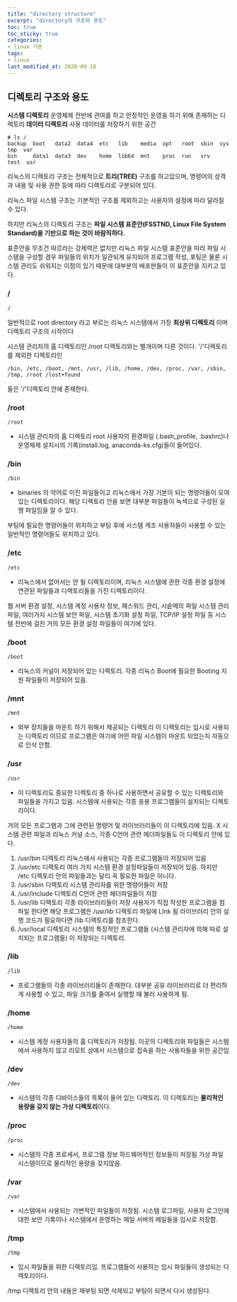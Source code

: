 ```yaml
---
title: "directory structure"
excerpt: "directory의 구조와 용도"
toc: true
toc_sticky: true
categories:
- linux 기본
tags:
- linux
last_modified_at: 2020-09-18
---
```

## 디렉토리 구조와 용도
**시스템 디렉토리**
운영체제 전반에 관여를 하고 안정적인 운영을 하기 위해 존재하는 디렉토리
**데이터 디렉토리**
사용 데이터를 저장하기 위한 공간
```console
# ls /
backup  boot   data2  data4  etc   lib    media  opt   root  sbin  sys   tmp  var
bin     data1  data3  dev    home  lib64  mnt    proc  run   srv   test  usr
```
리눅스의 디렉토리 구조는 전체적으로 **트리(TREE)** 구조를 하고있으며, 명령어의 성격과 내용 및 사용 권한 등에 따라 디렉토리로 구분되어 있다. 

리눅스 파일 시스템 구조는 기본적인 구조를 제외하고는 사용자의 설정에 따라 달라질 수 있다. 

하지만 리눅스의 디렉토리 구조는 **파일 시스템 표준안(FSSTND, Linux File System Standard)을 기반으로 하는 것이 바람직하다.** 

표준안을 무조건 따르라는 강제력은 없지만 리눅스 파일 시스템 표준안을 따라 파일 시스템을 구성할 경우 파일들의 위치가 일관되게 유지되어 프로그램 작성, 포팅은 물론 시스템 관리도 쉬워지는 이점이 있기 때문에 대부분의 배포판들이 이 표준안을 지키고 있다.
### / ###
```console
/
```
일반적으로 root directory 라고 부르는 리눅스 시스템에서 가장 **최상위 디렉토리** 이며 디렉토리 구조의 시작이다

시스템 관리자의 홈 디렉토리인 /root 디렉토리와는 별개이며 다른 것이다.
'/'디렉토리를 제외한 디렉토리인 
```console
/bin, /etc, /boot, /mnt, /usr, /lib, /home, /dev, /proc, /var, /sbin, /tmp, /root /lost+found
```
들은 '/'디렉토리 안에 존재한다.

### /root ###
```console
/root
```
* 시스템 관리자의 홈 디렉토리
root 사용자의 환경파일 (.bash_profile, .bashrc)나 운영체제 설치시의 기록(install.log, anaconda-ks.cfg)들이 들어있다.

### /bin ###
```console
/bin
```
* binaries 의 약어로 이진 파일들이고 리눅스에서 가장 기본이 되는 명령어들이 모여있는 디렉토리이다.
해당 디렉토리 안을 보면 대부분 파일들이 녹색으로 구성된 실행 파일임을 알 수 있다.

부팅에 필요한 명령어들이 위치하고 부팅 후에 시스템 계조 사용자들이 사용할 수 있는 일반적인 명령어들도 위치하고 있다.

### /etc ###
```console
/etc
```
* 리눅스에서 없어서는 안 될 디렉토리이며, 리눅스 시스템에 관한 각종 환경 설정에 연관된 파일들과 디렉토리들을 가진 디렉토리이다.

웹 서버 환경 설정, 시스템 계정 사용자 정보, 패스워드 관리, 시슽메의 파일 시스템 관리 파일, 여러가지 시스템 보안 파일, 시스템 초기화 설청 파일, TCP/IP 설정 파일 등 시스템 전반에 걸친 거의 모든 환경 설정 파일들이 여기에 있다.

### /boot ###
```console
/boot
```
* 리눅스의 커널이 저장되어 있는 디렉토리.
각종 리눅스 Boot에 필요한 Booting 지원 파일들이 저장되어 있음.

### /mnt ###
```console
/mnt
```
* 외부 장치들을 마운트 하기 위해서 제공되는 디렉토리
이 디렉토리는 임시로 사용되는 디렉토리 이므로 프로그램은 여기에 어떤 파일 시스템이 마운트 되었는지 자동으로 인삭 안함.

### /usr ###
```console
/usr
```
* 이 디렉토리도 중요한 디렉토리 중 하나로 사용하면서 공유할 수 있는 디렉토리와 파일들을 가지고 있음.
시스템에 사용되는 각종 응용 프로그램들이 설치되는 디렉토리이다.

거의 모든 프로그램과 그에 관련된 명령어 및 라이브러리들이 이 디렉토리에 있음.
X 시스템 관련 파일과 리눅스 커널 소스, 각종 C언어 관련 헤더파일들도 이 디렉토리 안에 있다.

1. /usr/bin 디렉토리
리눅스에서 사용되는 각종 프로그램들이 저장되어 있음
2. /usr/etc 디렉토리
여러 가지 시스템 환경 설정파일들이 저장되어 있음.
하지만 /etc 디렉토리 안의 파일들과는 달리 꼭 필요한 파일은 아니다.
3. /usr/sbin 디렉토리
시스템 관리자를 위한 명령어들이 저장
4.  /usr/include 디렉토리
C언어 관련 헤더파일들이 저장
5. /usr/lib 디렉토리
각종 라이브러리들이 저장
사용자가 직접 작성한 프로그램을 컴파일 한다면 해당 프로그램은 /usr/lib 디렉토리 파일에 LInk 됨
라이브러리 안의 실행 코드가 필요하다면 /lib 디렉토리를 참조한다.
6. /usr/local 디렉토리
시스템의 특징적인 프로그램들 (시스템 관리자에 의해 따로 설치되는 프로그램들) 이 저장되는 디렉토리.

### /lib ###
```console
/lib
```
* 프로그램들의 각종 라이브러리들이 존재한다.
대부분 공유 라이브러리로 더 편리하게 사용할 수 있고, 파일 크기를 줄여서 실행할 때 불러 사용하게 됨.

### /home ###
```console
/home
```
* 시스템 계정 사용자들의 홈 디렉토리가 저장됨.
이곳의 디렉토리와 파일들은 시스템에서 사용하지 않고 리모트 상에서 시스템으로 접속을 하는 사용자들을 위한 공간임

### /dev ###
```console
/dev
```
* 시스템의 각종 디바이스들의 목록이 들어 있는 디렉토리.
이 디렉토리는 **물리적인 용량을 갖지 않는 가상 디렉토리**이다.

### /proc ###
```console
/proc
```
* 시스템의 각종 프로세서, 프로그램 정보 하드웨어적인 정보들이 저장됨
가상 파일 시스템이므로 물리적인 용량을 갖지않음.

### /var ###
```console
/var
```
* 시스템에서 사용되는 가변적인 파일들이 저장됨.
시스템 로그파일, 사용자 로그인에 대한 보안 기록이나 시스템에서 운영하는 메일 서버의 메일들을 임시로 저장함.

### /tmp ###
```console
/tmp
```
* 임시 파일들을 위한 디렉토리임.
프로그램들이 사용하는 임시 파일들이 생성되는 디렉토리이다.

/tmp 디렉토리 안의 내용은 재부팅 되면 삭제되고 부팅이 되면서 다시 생성된다.